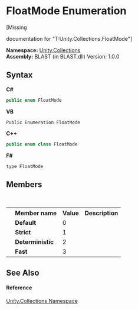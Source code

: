 # FloatMode Enumeration
 

\[Missing <summary> documentation for "T:Unity.Collections.FloatMode"\]

**Namespace:**&nbsp;<a href="52449a24-d9ed-2309-6c07-183cca6a562f">Unity.Collections</a><br />**Assembly:**&nbsp;BLAST (in BLAST.dll) Version: 1.0.0

## Syntax

**C#**<br />
``` C#
public enum FloatMode
```

**VB**<br />
``` VB
Public Enumeration FloatMode
```

**C++**<br />
``` C++
public enum class FloatMode
```

**F#**<br />
``` F#
type FloatMode
```


## Members
&nbsp;<table><tr><th></th><th>Member name</th><th>Value</th><th>Description</th></tr><tr><td /><td target="F:Unity.Collections.FloatMode.Default">**Default**</td><td>0</td><td /></tr><tr><td /><td target="F:Unity.Collections.FloatMode.Strict">**Strict**</td><td>1</td><td /></tr><tr><td /><td target="F:Unity.Collections.FloatMode.Deterministic">**Deterministic**</td><td>2</td><td /></tr><tr><td /><td target="F:Unity.Collections.FloatMode.Fast">**Fast**</td><td>3</td><td /></tr></table>

## See Also


#### Reference
<a href="52449a24-d9ed-2309-6c07-183cca6a562f">Unity.Collections Namespace</a><br />
